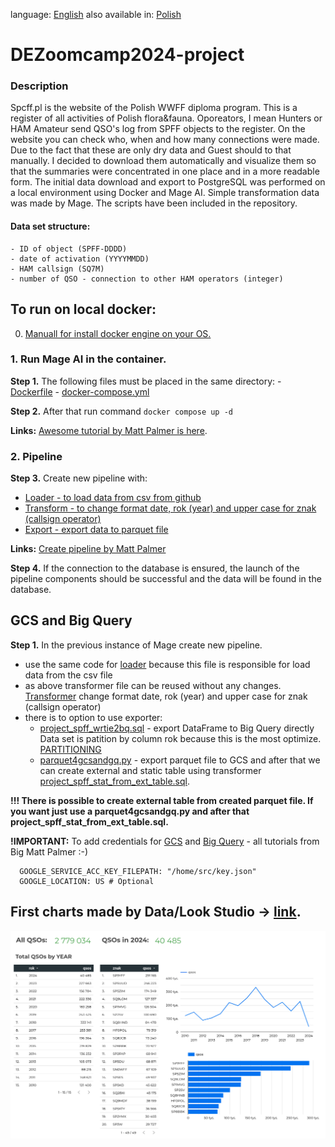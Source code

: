 <!--multilang v0 en:README.md pl:READMEPL.md -->
<!--multilang buttons-->

language: [English](README.md) also available in:
[Polish](READMEPL.md)

<!--lang:en-->

# DEZoomcamp2024-project

### Description
Spcff.pl is the website of the Polish WWFF diploma program. This is a register of all activities of Polish flora&fauna. Oporeators, I mean Hunters or HAM Amateur send QSO's log from SPFF objects to the register. On the website you can check who, when and how many connections were made. Due to the fact that these are only dry data and Guest should to that manually. I decided to download them automatically and visualize them so that the summaries were concentrated in one place and in a more readable form. The initial data download and export to PostgreSQL was performed on a local environment using Docker and Mage AI. Simple transformation data was made by Mage. The scripts have been included in the repository.


#### Data set structure:
```
- ID of object (SPFF-DDDD)
- date of activation (YYYYMMDD)
- HAM callsign (SQ7M)
- number of QSO - connection to other HAM operators (integer)
```

## To run on local docker:

0. [Manuall for install docker engine on your OS.](https://docs.docker.com/engine/install/)


### 1. Run Mage AI in the container.  

**Step 1.** The following files must be placed in the same directory:
      - [Dockerfile](https://github.com/mik19821/dezoomcamp2024-project/blob/main/Dockerfile) 
      - [docker-compose.yml](https://github.com/mik19821/dezoomcamp2024-project/blob/main/docker-compose.yml)
   
   **Step 2.** After that run command ``` docker compose up -d ```
   
   **Links:** [Awesome tutorial by Matt Palmer is here](https://youtu.be/2SV-av3L3-k?feature=shared).  

### 2. Pipeline
   **Step 3.** Create new pipeline with:
   - [Loader - to load data from csv from github](https://github.com/mik19821/dezoomcamp2024-project/blob/main/mage-local/data_loaders/project_spff_loader.py)
   - [Transform - to change format date, rok (year) and upper case for znak (callsign operator) ](https://github.com/mik19821/dezoomcamp2024-project/blob/main/mage-local/transformers/project_spff_transform.py)
   - [Export - export data to parquet file](https://github.com/mik19821/dezoomcamp2024-project/blob/main/mage-local/data_exporters/project_spff_exporter2pg.py)
   
   **Links:** [Create pipeline by Matt Palmer]([Pipelines](https://youtu.be/stI-gg4QBnI?feature=shared))

   **Step 4.** If the connection to the database is ensured, the launch of the pipeline components should be successful and the data will be found in the database.


## GCS and Big Query

**Step 1.** In the previous instance of Mage create new pipeline.
- use the same code for [loader](https://github.com/mik19821/dezoomcamp2024-project/blob/main/mage-cloud/data_loaders/project_spff_loader.py) because this file is responsible for load data from the csv file
- as above transformer file can be reused without any changes. [Transformer](https://github.com/mik19821/dezoomcamp2024-project/blob/main/mage-local/transformers/project_spff_transform.py) change format date, rok (year) and upper case for znak (callsign operator)
- there is to option to use exporter:
  - [project_spff_wrtie2bq.sql](https://github.com/mik19821/dezoomcamp2024-project/blob/main/mage-cloud/data_exporters/project_spff_wrtie2bq.sql) - export DataFrame to Big Query directly
  Data set is patition by column rok because this is the most optimize. [PARTITIONING](https://github.com/mik19821/dezoomcamp2024-project/blob/main/img/partitioning.png) 
  - [parquet4gcsandgq.py](https://github.com/mik19821/dezoomcamp2024-project/blob/main/mage-cloud/data_exporters/parquet4gcsandgq.py) - export parquet file to GCS and after that we can create external and static table using transformer [project_spff_stat_from_ext_table.sql](https://github.com/mik19821/dezoomcamp2024-project/blob/main/mage-cloud/transformers/project_spff_stat_from_ext_table.sql). 


[//]: # (#### Files:)

[//]: # (1. mage-cloud/data_loaders/project_spff_loader.py)

[//]: # (2. mage-cloud/transformers/project_spff_transform.py)

[//]: # (3. mage-cloud/data_exporters/parquet4gcsandgq.py)

[//]: # (4. mage-cloud/transformers/project_spff_stat_from_ext_table.sql)

[//]: # (5. mage-cloud/data_exporters/project_spff_wrtie2bq.sql)

**!!! There is possible to create external table from created parquet file. If you want just use a parquet4gcsandgq.py and after that project_spff_stat_from_ext_table.sql.** 

**!IMPORTANT:** To add credentials for [GCS](https://youtu.be/w0XmcASRUnc?feature=shared) and [Big Query](https://youtu.be/JKp_uzM-XsM?feature=shared) - all tutorials from Big Matt Palmer :-) 
``` 
  GOOGLE_SERVICE_ACC_KEY_FILEPATH: "/home/src/key.json"
  GOOGLE_LOCATION: US # Optional
```




## First charts made by Data/Look Studio -> [link](https://lookerstudio.google.com/s/iMUVwbUlJrk).
![Charts01](https://github.com/mik19821/dezoomcamp2024-project/blob/main/img/multichart01.png)



[//]: # (#### TODO:)

[//]: # (1. Get dataset)

[//]: # (- [x] script getting data statistics &#40;one csv file for each object&#41;)

[//]: # (- [ ] create parquet file from csv)

[//]: # (2. Import and transformation)

[//]: # (- [X] import file to container with postgresql &#40;v15&#41;)

[//]: # (  - transformation:)

[//]: # (    - [X] activation's date to date format)

[//]: # (    - [X] change callsign to uppercase)

[//]: # (- [ ] copy file to gcs)

[//]: # (- [ ] import file to BigQuery)

[//]: # (  - transformation:)

[//]: # (    - [ ] activation's date to date format)

[//]: # (    - [ ] change callsign to uppercase)

[//]: # (3. create dashboards)
